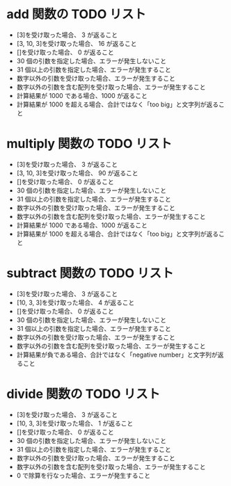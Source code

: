 # add 関数の TODO リスト

- [3]を受け取った場合、 3 が返ること
- [3, 10, 3]を受け取った場合、 16 が返ること
- []を受け取った場合、 0 が返ること
- 30 個の引数を指定した場合、エラーが発生しないこと
- 31 個以上の引数を指定した場合、エラーが発生すること
- 数字以外の引数を受け取った場合、エラーが発生すること
- 数字以外の引数を含む配列を受け取った場合、エラーが発生すること
- 計算結果が 1000 である場合、1000 が返ること
- 計算結果が 1000 を超える場合、合計ではなく「too big」と文字列が返ること

# multiply 関数の TODO リスト

- [3]を受け取った場合、 3 が返ること
- [3, 10, 3]を受け取った場合、 90 が返ること
- []を受け取った場合、 0 が返ること
- 30 個の引数を指定した場合、エラーが発生しないこと
- 31 個以上の引数を指定した場合、エラーが発生すること
- 数字以外の引数を受け取った場合、エラーが発生すること
- 数字以外の引数を含む配列を受け取った場合、エラーが発生すること
- 計算結果が 1000 である場合、1000 が返ること
- 計算結果が 1000 を超える場合、合計ではなく「too big」と文字列が返ること

# subtract 関数の TODO リスト

- [3]を受け取った場合、 3 が返ること
- [10, 3, 3]を受け取った場合、 4 が返ること
- []を受け取った場合、 0 が返ること
- 30 個の引数を指定した場合、エラーが発生しないこと
- 31 個以上の引数を指定した場合、エラーが発生すること
- 数字以外の引数を受け取った場合、エラーが発生すること
- 数字以外の引数を含む配列を受け取った場合、エラーが発生すること
- 計算結果が負である場合、合計ではなく「negative number」と文字列が返ること

# divide 関数の TODO リスト

- [3]を受け取った場合、 3 が返ること
- [10, 3, 3]を受け取った場合、 1 が返ること
- []を受け取った場合、 0 が返ること
- 30 個の引数を指定した場合、エラーが発生しないこと
- 31 個以上の引数を指定した場合、エラーが発生すること
- 数字以外の引数を受け取った場合、エラーが発生すること
- 数字以外の引数を含む配列を受け取った場合、エラーが発生すること
- 0 で除算を行なった場合、エラーが発生すること

